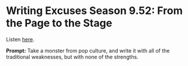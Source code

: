 # Writing Excuses Season 9.52: From the Page to the Stage 

Listen [here](http://www.writingexcuses.com/2014/12/14/writing-excuses-season-9-52-from-the-page-to-the-stage/). 

**Prompt:** Take a monster from pop culture, and write it with all of the traditional weaknesses, but with none of the strengths.